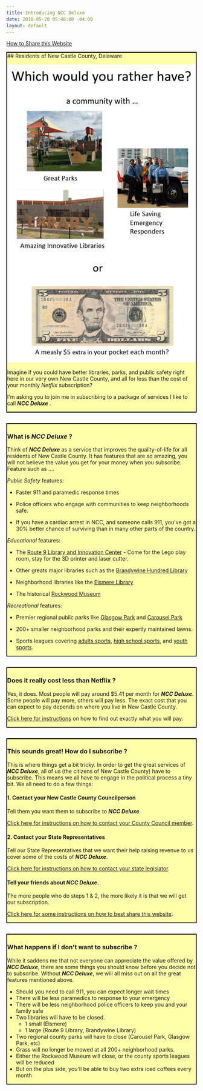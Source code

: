 ```yaml
---
title: Introducing NCC Deluxe
date: 2018-05-20 05:48:00 -04:00
layout: default
---
```


[How to Share this Website](/help-save-our-services)

<style>
.section-a,.section-b,.section-c,.section-d,.section-e {
   border: 2px solid #000;
   margin-bottom: 2em;
   background: #ffa;
}
</style>

<div markdown="1" class="section-a">
## Residents of New Castle County, Delaware

![would-you-rather.png](/uploads/would-you-rather.png)

Imagine if you could have better libraries, parks, and public safety right here in our very own New Castle County, and all for less than the cost of your monthly *Netflix* subscription?

I'm asking you to join me in subscribing to a package of services I like to call ***NCC Deluxe*** .

</div>
<div markdown="1" class="section-b">

### What is ***NCC Deluxe*** ?

Think of ***NCC Deluxe*** as a service that improves the quality-of-life for all residents of New Castle County. It has features that are so amazing, you will not believe the value you get for your money when you subscribe. Feature such as ….

*Public Safety* features:

* Faster 911 and paramedic response times

* Police officers who engage with communities to keep neighborhoods safe.

* If you have a cardiac arrest in NCC, and someone calls 911, you've got a 30% better chance of surviving than in many other parts of the country.

*Educational* features:

* The [Route 9 Library and Innovation Center](http://www.nccde.org/1389/Route-9-Library-Innovation-Center) - Come for the Lego play room, stay for the 3D printer and laser cutter.

* Other greats major libraries such as the [Brandywine Hundred Library](http://www.nccde.org/294/Brandywine-Hundred-Library)

* Neighborhood libraries like the [Elsmere Library](http://www.nccde.org/327/Elsmere-Library)

* The historical [Rockwood Museum](http://nccde.org/431/Rockwood-Park-Museum)

*Recreational* features:

* Premier regional public parks like [Glasgow Park](http://www.nccde.org/912/Glasgow-Regional-Park) and [Carousel Park](http://www.nccde.org/425/Carousel-Park-Equestrian-Center)

* 200\+ smaller neighborhood parks and their expertly maintained lawns.

* Sports leagues covering [adults sports](http://www.nccde.org/513/Adult-Sports), [high school sports](http://www.nccde.org/514/High-School-Sports), and [youth sports](http://www.nccde.org/515/Youth-Sports).

</div>
<div markdown="1" class="section-c">

### Does it really cost less than Netflix ?

Yes, it does. Most people will pay around $5.41 per month for ***NCC Deluxe***. Some people will pay more, others will pay less. The exact cost that you can expect to pay depends on where you live in New Castle County.

[Click here for instructions](/how-much-will-a-monthly-subscription-to-ncc-deluxe-cost-me) on how to find out exactly what you will pay.

</div>
<div markdown="1" class="section-d">

### This sounds great! How do I subscribe ?

This is where things get a bit tricky. In order to get the great services of ***NCC Deluxe***, all of us (the citizens of New Castle County) have to subscribe. This means we all have to engage in the political process a tiny bit. We all need to do a few things:

#### 1. Contact your New Castle County Councilperson
Tell them you want them to subscribe to ***NCC Deluxe***.

[Click here for instructions on how to contact your County Council member](/contact-your-ncc-council-member).

#### 2. Contact your State Representatives 
Tell our State Representatives that we want their help raising revenue to us cover some of the costs of ***NCC Deluxe***.

[Click here for instructions on how to contact your state legislator](/contact-your-state-legislature).

#### Tell your friends about ***NCC Deluxe***. 
The more people who do steps 1 & 2, the more likely it is that we will get our subscription.

[Click here for some instructions on how to best share this website](/help-save-our-services).

</div>
<div markdown="1" class="section-e">

### What happens if I don't want to subscribe ?

While it saddens me that not everyone can appreciate the value offered by ***NCC Deluxe***, there are some things you should know before you decide not to subscribe. Without ***NCC Deluxe***, we will all miss out on all the great features mentioned above.

* Should you need to call 911, you can expect longer wait times
* There will be less paramedics to response to your emergency
* There will be less neighborhood police officers to keep you and your family safe
* Two libraries will have to be closed.
  * 1 small (Elsmere)
  * 1 large (Route 9 Library, Brandywine Library)
* Two regional county parks will have to close (Carousel Park, Glasgow Park, etc)
* Grass will no longer be mowed at all 200\+ neighborhood parks.
* Either the Rockwood Museum will close, or the county sports leagues will be reduced
* But on the plus side, you'll be able to buy two extra iced coffees every month

</div>
